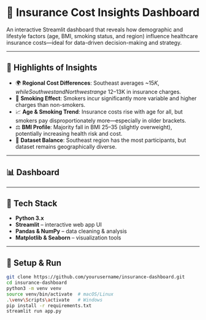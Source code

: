 # 🏥 Insurance Cost Insights Dashboard

An interactive Streamlit dashboard that reveals how demographic and lifestyle factors (age, BMI, smoking status, and region) influence healthcare insurance costs—ideal for data-driven decision-making and strategy.

---

## 📌 Highlights of Insights

- 🌍 **Regional Cost Differences**: Southeast averages ~$15K, while Southwest and Northwest range ~$12–13K in insurance charges.  
- 🚬 **Smoking Effect**: Smokers incur significantly more variable and higher charges than non-smokers.  
- 📈 **Age & Smoking Trend**: Insurance costs rise with age for all, but smokers pay disproportionately more—especially in older brackets.  
- ⚖️ **BMI Profile**: Majority fall in BMI 25–35 (slightly overweight), potentially increasing health risk and cost.  
- 👥 **Dataset Balance**: Southeast region has the most participants, but dataset remains geographically diverse.

---

## 📊 Dashboard 
<link src="Screenshot/insurance_dashboard.png" alt="Dashboard" width="800" />


---

## 🧰 Tech Stack

- **Python 3.x**  
- **Streamlit** – interactive web app UI  
- **Pandas & NumPy** – data cleaning & analysis  
- **Matplotlib & Seaborn** – visualization tools  

---

## 🔧 Setup & Run

```bash
git clone https://github.com/yourusername/insurance-dashboard.git
cd insurance-dashboard
python3 -m venv venv
source venv/bin/activate  # macOS/Linux
.\venv\Scripts\activate   # Windows
pip install -r requirements.txt
streamlit run app.py
